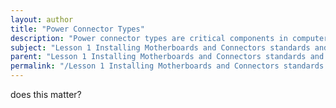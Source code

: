 ```yaml
---
layout: author
title: "Power Connector Types"
description: "Power connector types are critical components in computer systems responsible for delivering electrical power from the power supply unit to the motherboard and other components. Various types of power connectors are used in modern systems, including the 24-pin ATX power connector, which supplies power to the motherboard, the 4 or 8-pin CPU power connectors that provide additional power to the CPU, and various peripheral power connectors such as SATA power and Molex connectors used for hard drives and other devices. Understanding the different types of power connectors and their specifications is essential for correctly installing and configuring a motherboard and ensuring stability and functionality in the system."
subject: "Lesson 1 Installing Motherboards and Connectors standards and specifications"
parent: "Lesson 1 Installing Motherboards and Connectors standards and specifications"
permalink: "/Lesson 1 Installing Motherboards and Connectors standards and specifications/Power Connector Types/"
---
```


does this matter?
